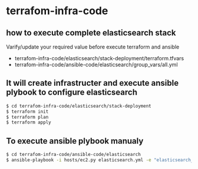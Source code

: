 # terrafom-infra-code

## how to execute complete elasticsearch stack
Varify/update your required value before execute terraform and ansible
 - terrafom-infra-code/elasticsearch/stack-deployment/terraform.tfvars
 - terrafom-infra-code/ansible-code/elasticsearch/group_vars/all.yml


## It will create infrastructer and execute ansible plybook to configure elasticsearch
```sh
$ cd terrafom-infra-code/elasticsearch/stack-deployment
$ terraform init
$ terraform plan
$ terraform apply
```

## To execute ansible plybook manualy
```sh
$ cd terrafom-infra-code/ansible-code/elasticsearch
$ ansible-playbook -i hosts/ec2.py elasticsearch.yml -e "elasticsearch_ec2_tag=tag_Role_elasticsearch"
```

